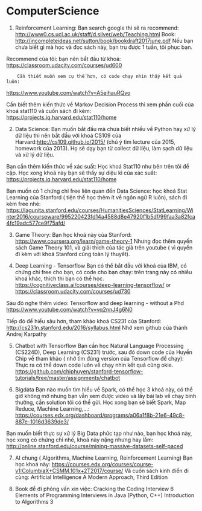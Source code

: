 # ComputerScience
1) Reinforcement Learning:  Bạn search google thì sẽ ra recommend: http://www0.cs.ucl.ac.uk/staff/d.silver/web/Teaching.html
           Book: http://incompleteideas.net/sutton/book/bookdraft2017june.pdf
    Nếu bạn chưa biết gì mà học và đọc sách này, bạn trụ được 1 tuần, tôi phục bạn. 

 Recommend của tôi: bạn nên bắt đầu từ khoá:
 https://classroom.udacity.com/courses/ud600

        Cần thiết muốn xem cụ thể hơn, có code chạy nhìn thấy kết quả luôn:
 https://www.youtube.com/watch?v=A5eihauRQvo

 Cần biết thêm kiến thức về Markov Decision Process thì xem phần cuối của khoá   stat110 và cuốn sách đi kèm:
 https://projects.iq.harvard.edu/stat110/home

2) Data Science:
 Bạn muốn bắt đầu mà chưa biết nhiều về Python hay xử lý dữ liệu thì nên bắt đầu với khoá CS109 của Harvard:http://cs109.github.io/2015/ (chú ý tìm lecture của 2015, homework của 2013). Họ sẽ dạy bạn từ collect dữ liệu, làm sạch dữ liệu và xử lý dữ liệu.

 Bạn cần thêm kiến thức về xác suất: Học khoá Stat110 như bên trên tôi đề cập. Học xong khoá này bạn sẽ thấy sự diệu kì của xác suất: 
 https://projects.iq.harvard.edu/stat110/home

 Bạn muốn có 1 chứng chỉ free liên quan đến Data Science: học khoá Stat Learning của Stanford ( tiện thể học thêm ít về ngôn ngữ R luôn), sách đi kèm free nhé: https://lagunita.stanford.edu/courses/HumanitiesSciences/StatLearning/Winter2016/courseware/995220423fd14a4588d8e47920f1b5df/99faa3a82fca4fc19adc577ce9f75afd/
 
3) Game Theory: 
 Bạn học khoá này của Stanford: https://www.coursera.org/learn/game-theory-1
 Nhưng đọc thêm quyển sách Game Theory 101, và giải thích của tác giả trên youtube ( vì quyển đi kèm với khoá Stanford cũng toàn lý thuyết).

4) Deep Learning - Tensorflow
 Bạn có thể bắt đầu với khoá của IBM, có chứng chỉ free cho bạn, có code cho bạn chạy: trên trang này có nhiều khoá khác, thích thì bạn có thể học.
 https://cognitiveclass.ai/courses/deep-learning-tensorflow/
 or https://classroom.udacity.com/courses/ud730

 Sau đó nghe thêm video: Tensorflow and deep learning - without a Phd
 https://www.youtube.com/watch?v=vq2nnJ4g6N0

 Tiếp đó để hiểu sâu hơn, tham khảo khoá CS231 của Stanford:
 http://cs231n.stanford.edu/2016/syllabus.html
 Nhớ xem github của thánh Andrej Karpathy

5) Chatbot with Tensorflow
 Bạn cần học Natural Language Processing (CS224D), Deep Learning (CS231) trước, sau đó down code của Huyền Chip về tham khảo ( nhớ tìm đúng version của Tensorflow để chạy): Thực ra có thể down code luôn về chạy nhìn kết quả cũng okie.
 https://github.com/chiphuyen/stanford-tensorflow-tutorials/tree/master/assignments/chatbot

6) Bigdata 
 Bạn nào muốn tìm hiểu về Spark, có thể học 3 khoá này, có thể giờ không mở nhưng bạn vẫn xem được video và lấy bài lab về chạy bình thường, cần solution tôi có thể gửi. Học xong bạn sẽ biết Spark, Map Reduce, Machine Learning,...:
https://courses.edx.org/dashboard/programs/a06a1f8b-21e6-49c8-887e-1016d3639de3/
 
 Bạn muốn biết thực sự xử lý Big Data phức tạp như nào, bạn học khoá này, học xong có chứng chỉ nhé, khoá này nặng nhưng hay lắm: 
http://online.stanford.edu/course/mining-massive-datasets-self-paced

7) AI chung ( Algorithms, Machine Learning, Reinforcement Learning)
 Bạn học khoá này: https://courses.edx.org/courses/course-v1:ColumbiaX+CSMM.101x+2T2017/course/
 Và cuốn sách kinh điển đi cùng: Artificial Intelligence A Modern Approach, Third Edition

8) Book để đi phỏng vấn xin việc: 
 Cracking the Coding Interview 6
 Elements of Programming Interviews in Java (Python, C++)
 Introduction to Algorithms 3
